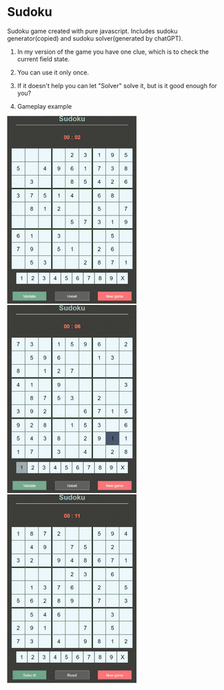 # Sudoku
Sudoku game created with pure javascript. Includes sudoku generator(copied) and sudoku solver(generated by chatGPT).

1. In my version of the game you have one clue, which is to check the current field state.
2. You can use it only once.
3. If it doesn't help you can let "Solver" solve it, but is it good enough for you?

4. Gameplay example
<div>
<img src="/gif/sudoku_validation_green.gif" width="300">
<img src="/gif/sudoku_validation_red.gif" width="300">
<img src="/gif/sudoku_solving.gif" width="300">
</div>
